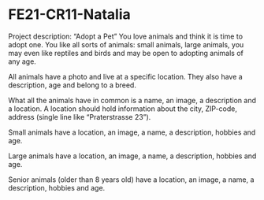 # FE21-CR11-Natalia

Project description: “Adopt a Pet”
You love animals and think it is time to adopt one. You like all sorts of animals: small animals, large animals, you may even like reptiles and birds and may be open to adopting animals of any age. 

All animals have a photo and live at a specific location. They also have a description, age and belong to a breed.  

What all the animals have in common is a name, an image, a description and a location. A location should hold information about the city, ZIP-code, address (single line like “Praterstrasse 23”).

Small animals have a location, an image, a name, a description, hobbies and age.

Large animals have a location, an image, a name, a description, hobbies and age.

Senior animals (older than 8 years old) have a location, an image, a name, a description, hobbies and age.

